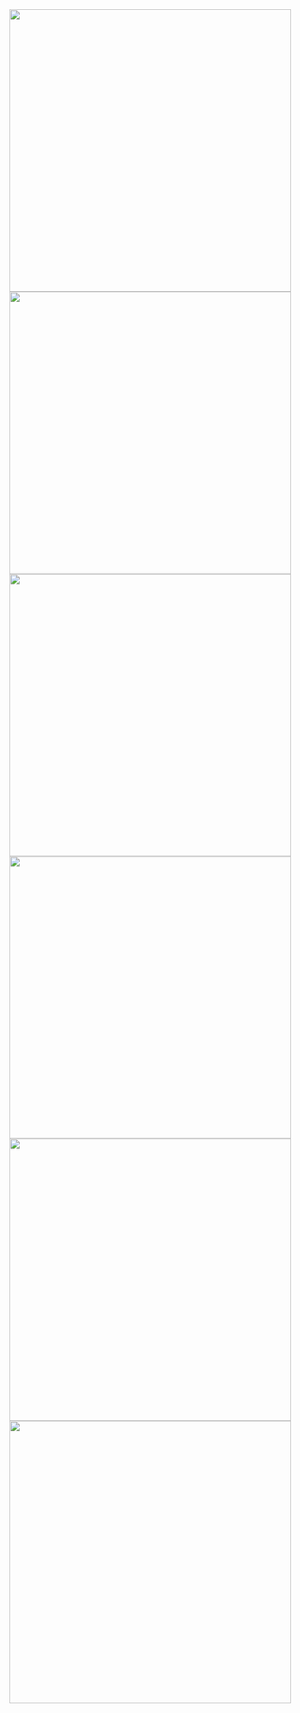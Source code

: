 
<img src="https://github.com/user-attachments/assets/35fed92b-dc95-4c71-b4e6-ed4b9f3158a4" height="500" />
<img src="https://github.com/user-attachments/assets/5cc0249f-1aaa-4a8a-bbd9-9721ef460351" height="500" />
<img src="https://github.com/user-attachments/assets/d73423a2-bfec-436e-aea5-aada53f0a2bc" height="500" />
<img src="https://github.com/user-attachments/assets/efa8e445-d0a5-48f8-a195-e220def28256" height="500" />
<img src="https://github.com/user-attachments/assets/b45aadac-3e43-4d28-8cb4-fcb8814c545b" height="500" />
<img src="https://github.com/user-attachments/assets/1a7dcd26-cb52-46af-9a07-488d6fb32ef2" height="500" />


